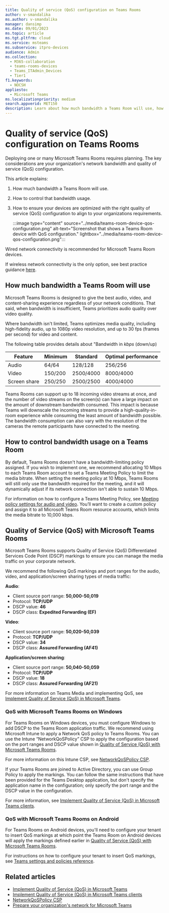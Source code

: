 ```yaml
---
title: Quality of service (QoS) configuration on Teams Rooms
author: v-smandalika
ms.author: v-smandalika
manager: dansimp
ms.date: 09/01/2023
ms.topic: article
ms.tgt.pltfrm: cloud
ms.service: msteams
ms.subservice: itpro-devices
audience: Admin
ms.collection: 
  - M365-collaboration
  - teams-rooms-devices
  - Teams_ITAdmin_Devices
  - Tier1
f1.keywords: 
  - NOCSH
appliesto: 
  - Microsoft Teams
ms.localizationpriority: medium
search.appverid: MET150
description: Learn about how much bandwidth a Teams Room will use, how to control that bandwidth usage, and how to ensure your devices are optimized with the right quality of service configuration to align to your organizations requirements.
---
```


# Quality of service (QoS) configuration on Teams Rooms

Deploying one or many Microsoft Teams Rooms requires planning. The key considerations are your organization's network bandwidth and quality of service (QoS) configuration.

This article explains:

1. How much bandwidth a Teams Room will use.
1. How to control that bandwidth usage.
1. How to ensure your devices are optimized with the right quality of service (QoS) configuration to align to your organizations requirements.

   :::image type="content" source="../media/teams-room-device-qos-configuration.png" alt-text="Screenshot that shows a Teams Room device with QoS configuration." lightbox="../media/teams-room-device-qos-configuration.png":::

Wired network connectivity is recommended for Microsoft Teams Room devices.

If wireless network connectivity is the only option, see best practice guidance [here](../rooms/rooms-plan.md).

## How much bandwidth a Teams Room will use

Microsoft Teams Rooms is designed to give the best audio, video, and content-sharing experience regardless of your network conditions. That said, when bandwidth is insufficient, Teams prioritizes audio quality over video quality.

Where bandwidth isn't limited, Teams optimizes media quality, including high-fidelity audio, up to 1080p video resolution, and up to 30 fps (frames per second) for video and content.

The following table provides details about "Bandwidth in *kbps* (down/up)

|Feature  |Minimum  |Standard  |Optimal performance  |
|---------|---------|---------|---------|
|Audio     |64/64         |128/128         |256/256         |
|Video     |150/200         |2500/4000         |8000/4000         |
|Screen share     |250/250         |2500/2500         |4000/4000         |

Teams Rooms can support up to 18 incoming video streams at once, and the number of video streams on the screen(s) can have a large impact on the amount of downstream bandwidth consumed. This impact is because Teams will downscale the incoming streams to provide a high-quality-in-room experience while consuming the least amount of bandwidth possible.  The bandwidth consumption can also vary with the resolution of the cameras the remote participants have connected to the meeting.

## How to control bandwidth usage on a Teams Room

By default, Teams Rooms doesn't have a bandwidth-limiting policy assigned. If you wish to implement one, we recommend allocating 10 Mbps to each Teams Room account to set a Teams Meeting Policy to limit the media bitrate. When setting the meeting policy at 10 Mbps, Teams Rooms will still only use the bandwidth required for the meeting, and it will dynamically adjust if its network connection isn't able to sustain 10 Mbps.

For information on how to configure a Teams Meeting Policy, see [Meeting policy settings for audio and video](../meeting-policies-audio-and-video.md). You’ll want to create a custom policy and assign it to all Microsoft Teams Room resource accounts, which limits the media bitrate to 10,000 kbps.

## Quality of Service (QoS) with Microsoft Teams Rooms

Microsoft Teams Rooms supports Quality of Service (QoS) Differentiated Services Code Point (DSCP) markings to ensure you can manage the media traffic on your corporate network.

We recommend the following QoS markings and port ranges for the audio, video, and application/screen sharing types of media traffic:

**Audio**:

- Client source port range: **50,000-50,019**
- Protocol: **TCP/UDP**
- DSCP value: **46**
- DSCP class: **Expedited Forwarding (EF)**

**Video**:

- Client source port range: **50,020-50,039**
- Protocol: **TCP/UDP**
- DSCP value: **34**
- DSCP class: **Assured Forwarding (AF41)**

**Application/screen sharing**:

- Client source port range: **50,040-50,059**
- Protocol: **TCP/UDP**
- DSCP value: **18**
- DSCP class: **Assured Forwarding (AF21)**

For more information on Teams Media and implementing QoS, see [Implement Quality of Service (QoS) in Microsoft Teams](../QoS-in-Teams.md).

### QoS with Microsoft Teams Rooms on Windows

For Teams Rooms on Windows devices, you must configure Windows to add DSCP to the Teams Room application traffic. We recommend using Microsoft Intune to apply a Network QoS policy to Teams Rooms. You can use the Intune “NetworkQoSPolicy” CSP to apply the configuration based on the port ranges and DSCP value shown in [Quality of Service (QoS) with Microsoft Teams Rooms](#quality-of-service-qos-with-microsoft-teams-rooms).

For more information on this Intune CSP, see [NetworkQoSPolicy CSP](/windows/client-management/mdm/networkqospolicy-csp).

If your Teams Rooms are joined to Active Directory, you can use Group Policy to apply the markings. You can follow the same instructions that have been provided for the Teams Desktop application, but don't specify the application name in the configuration; only specify the port range and the DSCP value in the configuration.

For more information, see [Implement Quality of Service (QoS) in Microsoft Teams clients](../QoS-in-Teams-clients.md).

### QoS with Microsoft Teams Rooms on Android

For Teams Rooms on Android devices, you'll need to configure your tenant to insert QoS markings at which point the Teams Room on Android devices will apply the markings defined earlier in [Quality of Service (QoS) with Microsoft Teams Rooms](#quality-of-service-qos-with-microsoft-teams-rooms).

For instructions on how to configure your tenant to insert QoS markings, see [Teams settings and policies reference](../settings-policies-reference.md).

## Related articles

- [Implement Quality of Service (QoS) in Microsoft Teams](../QoS-in-Teams.md)
- [Implement Quality of Service (QoS) in Microsoft Teams clients](../QoS-in-Teams-clients.md)
- [NetworkQoSPolicy CSP](/windows/client-management/mdm/networkqospolicy-csp)
- [Prepare your organization's network for Microsoft Teams](../prepare-network.md)

